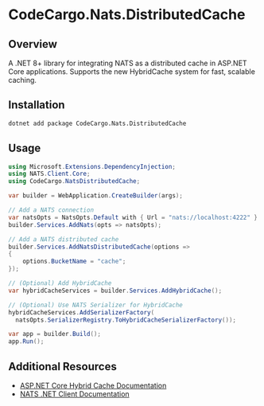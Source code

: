 # CodeCargo.Nats.DistributedCache

## Overview

A .NET 8+ library for integrating NATS as a distributed cache in ASP.NET Core applications. Supports the new HybridCache system for fast, scalable caching.

## Installation

```bash
dotnet add package CodeCargo.Nats.DistributedCache
```

## Usage

```csharp
using Microsoft.Extensions.DependencyInjection;
using NATS.Client.Core;
using CodeCargo.NatsDistributedCache;

var builder = WebApplication.CreateBuilder(args);

// Add a NATS connection
var natsOpts = NatsOpts.Default with { Url = "nats://localhost:4222" }
builder.Services.AddNats(opts => natsOpts);

// Add a NATS distributed cache
builder.Services.AddNatsDistributedCache(options =>
{
    options.BucketName = "cache";
});

// (Optional) Add HybridCache
var hybridCacheServices = builder.Services.AddHybridCache();

// (Optional) Use NATS Serializer for HybridCache
hybridCacheServices.AddSerializerFactory(
  natsOpts.SerializerRegistry.ToHybridCacheSerializerFactory());

var app = builder.Build();
app.Run();
```

## Additional Resources

* [ASP.NET Core Hybrid Cache Documentation](https://learn.microsoft.com/en-us/aspnet/core/performance/caching/hybrid?view=aspnetcore-9.0)
* [NATS .NET Client Documentation](https://nats-io.github.io/nats.net/api/NATS.Client.Core.NatsOpts.html)
